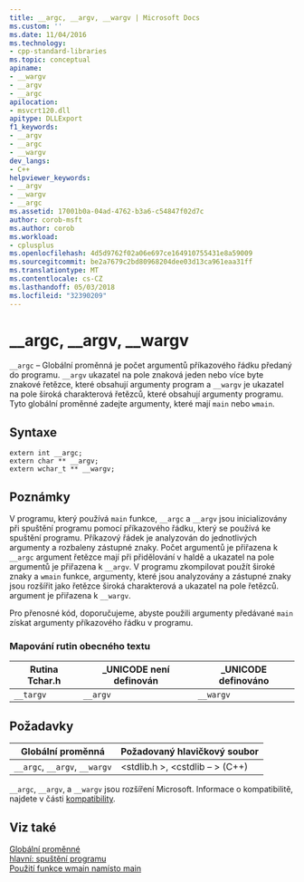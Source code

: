 ```yaml
---
title: __argc, __argv, __wargv | Microsoft Docs
ms.custom: ''
ms.date: 11/04/2016
ms.technology:
- cpp-standard-libraries
ms.topic: conceptual
apiname:
- __wargv
- __argv
- __argc
apilocation:
- msvcrt120.dll
apitype: DLLExport
f1_keywords:
- __argv
- __argc
- __wargv
dev_langs:
- C++
helpviewer_keywords:
- __argv
- __wargv
- __argc
ms.assetid: 17001b0a-04ad-4762-b3a6-c54847f02d7c
author: corob-msft
ms.author: corob
ms.workload:
- cplusplus
ms.openlocfilehash: 4d5d9762f02a06e697ce164910755431e8a59009
ms.sourcegitcommit: be2a7679c2bd80968204dee03d13ca961eaa31ff
ms.translationtype: MT
ms.contentlocale: cs-CZ
ms.lasthandoff: 05/03/2018
ms.locfileid: "32390209"
---
```

# <a name="argc-argv-wargv"></a>__argc, __argv, __wargv
`__argc` – Globální proměnná je počet argumentů příkazového řádku předaný do programu. `__argv` ukazatel na pole znaková jeden nebo více byte znakové řetězce, které obsahují argumenty program a `__wargv` je ukazatel na pole široká charakterová řetězců, které obsahují argumenty programu. Tyto globální proměnné zadejte argumenty, které mají `main` nebo `wmain`.  
  
## <a name="syntax"></a>Syntaxe  
  
```  
extern int __argc;  
extern char ** __argv;  
extern wchar_t ** __wargv;  
```  
  
## <a name="remarks"></a>Poznámky  
 V programu, který používá `main` funkce, `__argc` a `__argv` jsou inicializovány při spuštění programu pomocí příkazového řádku, který se používá ke spuštění programu. Příkazový řádek je analyzován do jednotlivých argumenty a rozbaleny zástupné znaky. Počet argumentů je přiřazena k `__argc` argument řetězce mají při přidělování v haldě a ukazatel na pole argumentů je přiřazena k `__argv`. V programu zkompilovat použít široké znaky a `wmain` funkce, argumenty, které jsou analyzovány a zástupné znaky jsou rozšířit jako řetězce široká charakterová a ukazatel na pole řetězců. argument je přiřazena k `__wargv`.  
  
 Pro přenosné kód, doporučujeme, abyste použili argumenty předávané `main` získat argumenty příkazového řádku v programu.  
  
### <a name="generic-text-routine-mappings"></a>Mapování rutin obecného textu  
  
|Rutina Tchar.h|_UNICODE není definován|_UNICODE definováno|  
|---------------------|---------------------------|-----------------------|  
|`__targv`|`__argv`|`__wargv`|  
  
## <a name="requirements"></a>Požadavky  
  
|Globální proměnná|Požadovaný hlavičkový soubor|  
|---------------------|---------------------|  
|`__argc`, `__argv`, `__wargv`|\<stdlib.h >, \<cstdlib – > (C++)|  
  
 `__argc`, `__argv`, a `__wargv` jsou rozšíření Microsoft. Informace o kompatibilitě, najdete v části [kompatibility](../c-runtime-library/compatibility.md).  
  
## <a name="see-also"></a>Viz také  
 [Globální proměnné](../c-runtime-library/global-variables.md)   
 [hlavní: spuštění programu](../cpp/main-program-startup.md)   
 [Použití funkce wmain namísto main](../cpp/using-wmain-instead-of-main.md)